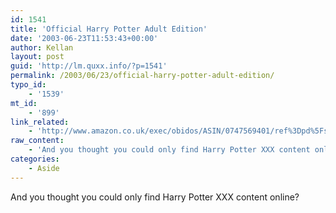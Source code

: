 ```yaml
---
id: 1541
title: 'Official Harry Potter Adult Edition'
date: '2003-06-23T11:53:43+00:00'
author: Kellan
layout: post
guid: 'http://lm.quxx.info/?p=1541'
permalink: /2003/06/23/official-harry-potter-adult-edition/
typo_id:
    - '1539'
mt_id:
    - '899'
link_related:
    - 'http://www.amazon.co.uk/exec/obidos/ASIN/0747569401/ref%3Dpd%5Fsim%5Fb%5Fdp%5F1/026-1618760-9118819'
raw_content:
    - 'And you thought you could only find Harry Potter XXX content online?'
categories:
    - Aside
---
```


And you thought you could only find Harry Potter XXX content online?